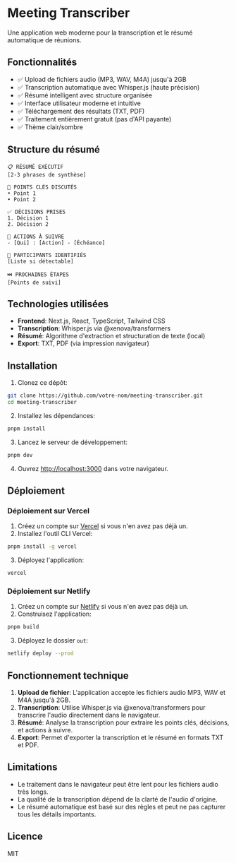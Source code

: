 # Meeting Transcriber

Une application web moderne pour la transcription et le résumé automatique de réunions.

## Fonctionnalités

- ✅ Upload de fichiers audio (MP3, WAV, M4A) jusqu'à 2GB
- ✅ Transcription automatique avec Whisper.js (haute précision)
- ✅ Résumé intelligent avec structure organisée
- ✅ Interface utilisateur moderne et intuitive
- ✅ Téléchargement des résultats (TXT, PDF)
- ✅ Traitement entièrement gratuit (pas d'API payante)
- ✅ Thème clair/sombre

## Structure du résumé

```
📋 RÉSUMÉ EXÉCUTIF
[2-3 phrases de synthèse]

🎯 POINTS CLÉS DISCUTÉS
• Point 1
• Point 2

✅ DÉCISIONS PRISES  
1. Décision 1
2. Décision 2

📝 ACTIONS À SUIVRE
- [Qui] : [Action] - [Échéance]

👥 PARTICIPANTS IDENTIFIÉS
[Liste si détectable]

⏭️ PROCHAINES ÉTAPES
[Points de suivi]
```

## Technologies utilisées

- **Frontend**: Next.js, React, TypeScript, Tailwind CSS
- **Transcription**: Whisper.js via @xenova/transformers
- **Résumé**: Algorithme d'extraction et structuration de texte (local)
- **Export**: TXT, PDF (via impression navigateur)

## Installation

1. Clonez ce dépôt:
```bash
git clone https://github.com/votre-nom/meeting-transcriber.git
cd meeting-transcriber
```

2. Installez les dépendances:
```bash
pnpm install
```

3. Lancez le serveur de développement:
```bash
pnpm dev
```

4. Ouvrez [http://localhost:3000](http://localhost:3000) dans votre navigateur.

## Déploiement

### Déploiement sur Vercel

1. Créez un compte sur [Vercel](https://vercel.com) si vous n'en avez pas déjà un.
2. Installez l'outil CLI Vercel:
```bash
pnpm install -g vercel
```
3. Déployez l'application:
```bash
vercel
```

### Déploiement sur Netlify

1. Créez un compte sur [Netlify](https://netlify.com) si vous n'en avez pas déjà un.
2. Construisez l'application:
```bash
pnpm build
```
3. Déployez le dossier `out`:
```bash
netlify deploy --prod
```

## Fonctionnement technique

1. **Upload de fichier**: L'application accepte les fichiers audio MP3, WAV et M4A jusqu'à 2GB.
2. **Transcription**: Utilise Whisper.js via @xenova/transformers pour transcrire l'audio directement dans le navigateur.
3. **Résumé**: Analyse la transcription pour extraire les points clés, décisions, et actions à suivre.
4. **Export**: Permet d'exporter la transcription et le résumé en formats TXT et PDF.

## Limitations

- Le traitement dans le navigateur peut être lent pour les fichiers audio très longs.
- La qualité de la transcription dépend de la clarté de l'audio d'origine.
- Le résumé automatique est basé sur des règles et peut ne pas capturer tous les détails importants.

## Licence

MIT
